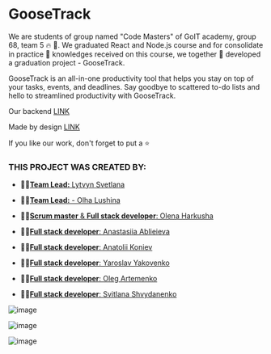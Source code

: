# GooseTrack

We are students of group named "Code Masters" of GоIT academy, group 68, team 5 🔥 🚀. We graduated React and Node.js course and for consolidate in practice 📌 knowledges received on this course, we together 🤝 developed a graduation project - GooseTrack.

GooseTrack is an all-in-one productivity tool that helps you stay on top of your tasks, events, and deadlines. Say goodbye to scattered to-do lists and hello to streamlined productivity with GooseTrack.

Our backend  <a href="https://github.com/OlhaLushina/project-CodeMasters02-backend">LINK</a>

Made by design  <a href="https://www.figma.com/file/kXtsjq7Tts3YzolUVqgNsp/Goose-Track?node-id=0%3A1&t=1A4UeIYiOYEgfGkN-1">LINK</a>

If you like our work, don't forget to put a ⭐
### THIS PROJECT WAS CREATED BY:

- :man_student:[**Team Lead:** Lytvyn Svetlana](https://github.com/0trava)

- :man_student:[**Team Lead:**  - Olha Lushina](https://github.com/OlhaLushina)
- :man_student:[**Scrum master** & **Full stack developer**: Olena Harkusha](https://github.com/OlenaHarkusha)

- :man_student:[**Full stack developer**: Anastasiia Ablieieva](https://github.com/Anastasiia-Ablieieva)
- :man_student:[**Full stack developer**: Anatolii Koniev](https://github.com/Demag0g1)
- :man_student:[**Full stack developer**: Yaroslav Yakovenko](https://github.com/Yaroslav-Yaroslav)


- :man_student:[**Full stack developer**: Oleg Artemenko](https://github.com/OlegArt1)
- :man_student:[**Full stack developer**: Svitlana Shvydanenko ](https://github.com/Svitlana-Sh)


![image](https://github.com/0trava/project-CodeMasters02/assets/102797527/e0be85a3-7ce7-4119-bf9d-4ec0007aa2a0)

![image](https://github.com/0trava/project-CodeMasters02/assets/102797527/b3600cd1-76ec-4121-85b5-bdd8d4114913)

![image](https://github.com/0trava/project-CodeMasters02/assets/102797527/d57cc70c-36a3-456d-9ca6-fd169a629be1)

